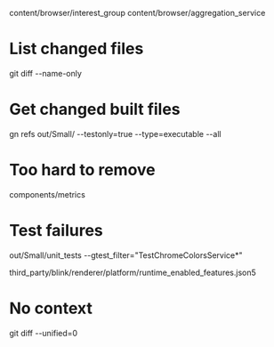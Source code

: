 
content/browser/interest_group
content/browser/aggregation_service

# List changed files

git diff --name-only

# Get changed built files

gn refs out/Small/ --testonly=true --type=executable --all <file>


# Too hard to remove

components/metrics


# Test failures

out/Small/unit_tests --gtest_filter="TestChromeColorsService*"


third_party/blink/renderer/platform/runtime_enabled_features.json5

# No context

git diff --unified=0

